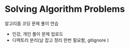 # Solving Algorithm Problems

알고리즘 코딩 문제 풀이 연습

 * 인강, 개인 풀이 문제 업로드
 * 디렉토리 분리(날 잡고 정리 한번 필요함, gitignore )
